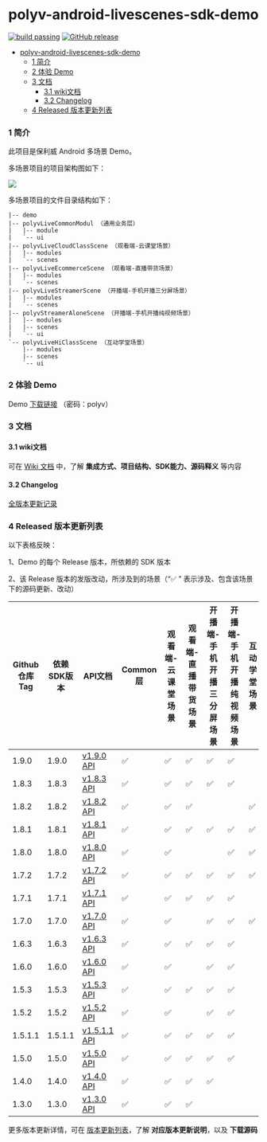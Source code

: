 polyv-android-livescenes-sdk-demo
===

[![build passing](https://img.shields.io/badge/build-passing-brightgreen.svg)](#)
[![GitHub release](https://img.shields.io/badge/release-v1.9.0-blue.svg)](https://github.com/polyv/polyv-android-livescenes-sdk-demo/releases/tag/v1.9.0)

<!-- START doctoc generated TOC please keep comment here to allow auto update -->
<!-- DON'T EDIT THIS SECTION, INSTEAD RE-RUN doctoc TO UPDATE -->
- [polyv-android-livescenes-sdk-demo](#polyv-android-livescenes-sdk-demo)
    - [1 简介](#1-简介)
    - [2 体验 Demo](#2-体验-demo)
    - [3 文档](#3-文档)
      - [3.1 wiki文档](#31-wiki文档)
      - [3.2 Changelog](#32-changelog)
    - [4 Released 版本更新列表](#4-released-版本更新列表)
<!-- END doctoc generated TOC please keep comment here to allow auto update -->
### 1 简介
此项目是保利威 Android 多场景 Demo。

多场景项目的项目架构图如下：

![](https://polyv-repo.oss-cn-shenzhen.aliyuncs.com/android/resource/hierarchy.png)

多场景项目的文件目录结构如下：

```
|-- demo
|-- polyvLiveCommonModul （通用业务层）
|   |-- module
|   `-- ui
|-- polyvLiveCloudClassScene （观看端-云课堂场景）
|   |-- modules
|   `-- scenes
|-- polyvLiveEcommerceScene （观看端-直播带货场景）
|   |-- modules
|   `-- scenes
|-- polyvLiveStreamerScene （开播端-手机开播三分屏场景）
|   |-- modules
|   `-- scenes
|-- polyvStreamerAloneScene （开播端-手机开播纯视频场景）
|   |-- modules
|   |-- scenes
|   `-- ui
`-- polyvLiveHiClassScene （互动学堂场景）
    |-- modules
    |-- scenes
    `-- ui
```

### 2 体验 Demo

Demo [下载链接](https://www.pgyer.com/Mb6m) （密码：polyv）

### 3 文档
#### 3.1 wiki文档
可在 [Wiki 文档](https://help.polyv.net/index.html#/live/android/) 中，了解 **集成方式、项目结构、SDK能力、源码释义** 等内容
#### 3.2 Changelog
[全版本更新记录](./CHANGELOG.md)

### 4 Released 版本更新列表
以下表格反映：

1、Demo 的每个 Release 版本，所依赖的 SDK 版本

2、该 Release 版本的发版改动，所涉及到的场景（“✅ ” 表示涉及、包含该场景下的源码更新、改动）

| Github仓库Tag | 依赖SDK版本 | API文档                                                                             | Common层 | 观看端-云课堂场景 | 观看端-直播带货场景 | 开播端-手机开播三分屏场景 | 开播端-手机开播纯视频场景 | 互动学堂场景 |
|-------------|---------|-----------------------------------------------------------------------------------|---------|-----------|------------|---------------|---------------|--------|
| 1.9.0       | 1.9.0   | [v1.9.0 API](http://repo.polyv.net/android/livescenes/javadoc/1.9.0/index.html)   | ✅       | ✅         |✅            |✅              |✅            |        |
| 1.8.3       | 1.8.3   | [v1.8.3 API](http://repo.polyv.net/android/livescenes/javadoc/1.8.3/index.html)   | ✅       | ✅         |✅            |✅              |✅            |        |
| 1.8.2       | 1.8.2   | [v1.8.2 API](http://repo.polyv.net/android/livescenes/javadoc/1.8.2/index.html)   | ✅       | ✅         |✅            |                |              | ✅      |
| 1.8.1       | 1.8.1   | [v1.8.1 API](http://repo.polyv.net/android/livescenes/javadoc/1.8.1/index.html)   | ✅       | ✅         |✅            |✅                | ✅             | ✅      |
| 1.8.0       | 1.8.0   | [v1.8.0 API](http://repo.polyv.net/android/livescenes/javadoc/1.8.0/index.html)   | ✅       | ✅         |            |               | ✅             | ✅      |
| 1.7.2       | 1.7.2   | [v1.7.2 API](http://repo.polyv.net/android/livescenes/javadoc/1.7.2/index.html)   | ✅       | ✅         | ✅          | ✅             | ✅             | ✅      |
| 1.7.1       | 1.7.1   | [v1.7.1 API](http://repo.polyv.net/android/livescenes/javadoc/1.7.1/index.html)   | ✅       | ✅         | ✅          | ✅             | ✅             |        |
| 1.7.0       | 1.7.0   | [v1.7.0 API](http://repo.polyv.net/android/livescenes/javadoc/1.7.0/index.html)   | ✅       | ✅         |            | ✅             | ✅             | ✅      |
| 1.6.3       | 1.6.3   | [v1.6.3 API](http://repo.polyv.net/android/livescenes/javadoc/1.6.2/index.html)   | ✅       | ✅         | ✅          | ✅             | ✅             |        |
| 1.6.0       | 1.6.0   | [v1.6.0 API](http://repo.polyv.net/android/livescenes/javadoc/1.6.0/index.html)   | ✅       | ✅         |            | ✅             | ✅             |        |
| 1.5.3       | 1.5.3   | [v1.5.3 API](http://repo.polyv.net/android/livescenes/javadoc/1.5.3/index.html)   | ✅       | ✅         | ✅          | ✅             | ✅             |        |
| 1.5.2       | 1.5.2   | [v1.5.2 API](http://repo.polyv.net/android/livescenes/javadoc/1.5.2/index.html)   | ✅       | ✅         |            | ✅             | ✅             |        |
| 1.5.1.1     | 1.5.1.1 | [v1.5.1.1 API](http://repo.polyv.net/android/livescenes/javadoc/1.5.1/index.html) | ✅       | ✅         | ✅          | ✅             | ✅             |        |
| 1.5.0       | 1.5.0   | [v1.5.0 API](http://repo.polyv.net/android/livescenes/javadoc/1.5.0/index.html)   | ✅       | ✅         | ✅          | ✅             | ✅             |        |
| 1.4.0       | 1.4.0   | [v1.4.0 API](http://repo.polyv.net/android/livescenes/javadoc/1.4.0/index.html)   | ✅       | ✅         | ✅          | ✅             |               |        |
| 1.3.0       | 1.3.0   | [v1.3.0 API](http://repo.polyv.net/android/livescenes/javadoc/1.3.0/index.html)   | ✅       | ✅         | ✅          |               |               |        |

更多版本更新详情，可在 [版本更新列表](./CHANGELOG.md)，了解 **对应版本更新说明**，以及 **下载源码**

